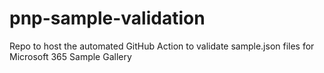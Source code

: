 # pnp-sample-validation
Repo to host the automated GitHub Action to validate sample.json files for Microsoft 365 Sample Gallery
